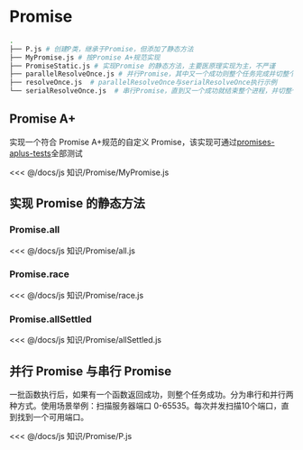 # Promise

```bash
.
├── P.js # 创建P类，继承于Promise，但添加了静态方法
├── MyPromise.js # 按Promise A+规范实现
├── PromiseStatic.js # 实现Promise 的静态方法，主要医原理实现为主，不严谨
├── parallelResolveOnce.js # 并行Promise，其中又一个成功则整个任务完成并切整个任务成功
├── resolveOnce.js  # parallelResolveOnce与serialResolveOnce执行示例
└── serialResolveOnce.js  # 串行Promise，直到又一个成功就结束整个进程，并切整个任务成功
```

## Promise A+

实现一个符合 Promise A+规范的自定义 Promise，该实现可通过[promises-aplus-tests](https://github.com/promises-aplus/promises-tests)全部测试

<<< @/docs/js 知识/Promise/MyPromise.js

## 实现 Promise 的静态方法

### Promise.all

<<< @/docs/js 知识/Promise/all.js

### Promise.race

<<< @/docs/js 知识/Promise/race.js

### Promise.allSettled

<<< @/docs/js 知识/Promise/allSettled.js

## 并行 Promise 与串行 Promise

一批函数执行后，如果有一个函数返回成功，则整个任务成功。分为串行和并行两种方式。使用场景举例：扫描服务器端口 0-65535。每次并发扫描10个端口，直到找到一个可用端口。

<<< @/docs/js 知识/Promise/P.js
